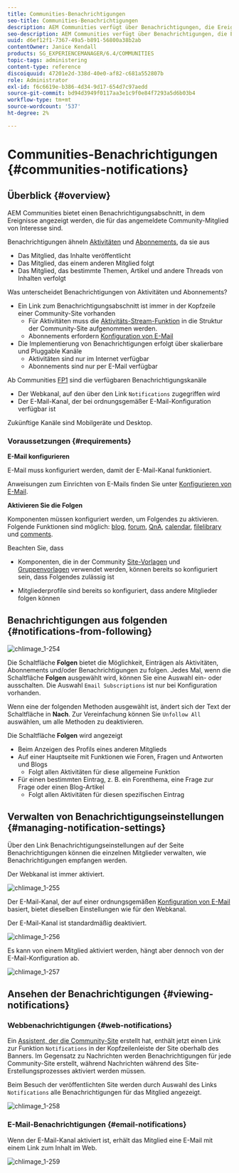 ```yaml
---
title: Communities-Benachrichtigungen
seo-title: Communities-Benachrichtigungen
description: AEM Communities verfügt über Benachrichtigungen, die Ereignisse anzeigen, die für das angemeldete Community-Mitglied von Interesse sind
seo-description: AEM Communities verfügt über Benachrichtigungen, die Ereignisse anzeigen, die für das angemeldete Community-Mitglied von Interesse sind
uuid: d6ef12f1-7367-49a5-b891-56800a38b2ab
contentOwner: Janice Kendall
products: SG_EXPERIENCEMANAGER/6.4/COMMUNITIES
topic-tags: administering
content-type: reference
discoiquuid: 47201e2d-338d-40e0-af82-c681a552807b
role: Administrator
exl-id: f6c6619e-b386-4d34-9d17-654d7c97aedd
source-git-commit: bd94d3949f0117aa3e1c9f0e84f7293a5d6b03b4
workflow-type: tm+mt
source-wordcount: '537'
ht-degree: 2%

---
```


# Communities-Benachrichtigungen {#communities-notifications}

## Überblick {#overview}

AEM Communities bietet einen Benachrichtigungsabschnitt, in dem Ereignisse angezeigt werden, die für das angemeldete Community-Mitglied von Interesse sind.

Benachrichtigungen ähneln [Aktivitäten](essentials-activities.md) und [Abonnements](subscriptions.md), da sie aus

* Das Mitglied, das Inhalte veröffentlicht
* Das Mitglied, das einem anderen Mitglied folgt
* Das Mitglied, das bestimmte Themen, Artikel und andere Threads von Inhalten verfolgt

Was unterscheidet Benachrichtigungen von Aktivitäten und Abonnements?

* Ein Link zum Benachrichtigungsabschnitt ist immer in der Kopfzeile einer Community-Site vorhanden
   * Für Aktivitäten muss die [Aktivitäts-Stream-Funktion](functions.md#activity-stream-function) in die Struktur der Community-Site aufgenommen werden.
   * Abonnements erfordern [Konfiguration von E-Mail](email.md)
* Die Implementierung von Benachrichtigungen erfolgt über skalierbare und Pluggable Kanäle
   * Aktivitäten sind nur im Internet verfügbar
   * Abonnements sind nur per E-Mail verfügbar

Ab Communities [FP1](deploy-communities.md#latestfeaturepack) sind die verfügbaren Benachrichtigungskanäle

* Der Webkanal, auf den über den Link `Notifications` zugegriffen wird
* Der E-Mail-Kanal, der bei ordnungsgemäßer E-Mail-Konfiguration verfügbar ist

Zukünftige Kanäle sind Mobilgeräte und Desktop.

### Voraussetzungen {#requirements}

**E-Mail konfigurieren**

E-Mail muss konfiguriert werden, damit der E-Mail-Kanal funktioniert.

Anweisungen zum Einrichten von E-Mails finden Sie unter [Konfigurieren von E-Mail](analytics.md).

**Aktivieren Sie die Folgen**

Komponenten müssen konfiguriert werden, um Folgendes zu aktivieren. Folgende Funktionen sind möglich: [blog](blog-feature.md), [forum](forum.md), [QnA](working-with-qna.md), [calendar](calendar.md), [filelibrary](file-library.md) und [comments](comments.md).

Beachten Sie, dass

* Komponenten, die in der Community [Site-Vorlagen](sites.md) und [Gruppenvorlagen](tools-groups.md) verwendet werden, können bereits so konfiguriert sein, dass Folgendes zulässig ist

* Mitgliederprofile sind bereits so konfiguriert, dass andere Mitglieder folgen können

## Benachrichtigungen aus folgenden {#notifications-from-following}

![chlimage_1-254](assets/chlimage_1-254.png)

Die Schaltfläche **Folgen** bietet die Möglichkeit, Einträgen als Aktivitäten, Abonnements und/oder Benachrichtigungen zu folgen. Jedes Mal, wenn die Schaltfläche **Folgen** ausgewählt wird, können Sie eine Auswahl ein- oder ausschalten. Die Auswahl `Email Subscriptions` ist nur bei Konfiguration vorhanden.

Wenn eine der folgenden Methoden ausgewählt ist, ändert sich der Text der Schaltfläche in **Nach**. Zur Vereinfachung können Sie `Unfollow All` auswählen, um alle Methoden zu deaktivieren.

Die Schaltfläche **Folgen** wird angezeigt

* Beim Anzeigen des Profils eines anderen Mitglieds
* Auf einer Hauptseite mit Funktionen wie Foren, Fragen und Antworten und Blogs
   * Folgt allen Aktivitäten für diese allgemeine Funktion
* Für einen bestimmten Eintrag, z. B. ein Forenthema, eine Frage zur Frage oder einen Blog-Artikel
   * Folgt allen Aktivitäten für diesen spezifischen Eintrag

## Verwalten von Benachrichtigungseinstellungen {#managing-notification-settings}

Über den Link Benachrichtigungseinstellungen auf der Seite Benachrichtigungen können die einzelnen Mitglieder verwalten, wie Benachrichtigungen empfangen werden.

Der Webkanal ist immer aktiviert.

![chlimage_1-255](assets/chlimage_1-255.png)

Der E-Mail-Kanal, der auf einer ordnungsgemäßen [Konfiguration von E-Mail](email.md) basiert, bietet dieselben Einstellungen wie für den Webkanal.

Der E-Mail-Kanal ist standardmäßig deaktiviert.

![chlimage_1-256](assets/chlimage_1-256.png)

Es kann von einem Mitglied aktiviert werden, hängt aber dennoch von der E-Mail-Konfiguration ab.

![chlimage_1-257](assets/chlimage_1-257.png)

## Ansehen der Benachrichtigungen {#viewing-notifications}

### Webbenachrichtigungen {#web-notifications}

Ein [Assistent, der die Community-Site](sites-console.md) erstellt hat, enthält jetzt einen Link zur Funktion `Notifications` in der Kopfzeilenleiste der Site oberhalb des Banners. Im Gegensatz zu Nachrichten werden Benachrichtigungen für jede Community-Site erstellt, während Nachrichten während des Site-Erstellungsprozesses aktiviert werden müssen.

Beim Besuch der veröffentlichten Site werden durch Auswahl des Links `Notifications` alle Benachrichtigungen für das Mitglied angezeigt.

![chlimage_1-258](assets/chlimage_1-258.png)

### E-Mail-Benachrichtigungen {#email-notifications}

Wenn der E-Mail-Kanal aktiviert ist, erhält das Mitglied eine E-Mail mit einem Link zum Inhalt im Web.

![chlimage_1-259](assets/chlimage_1-259.png)

